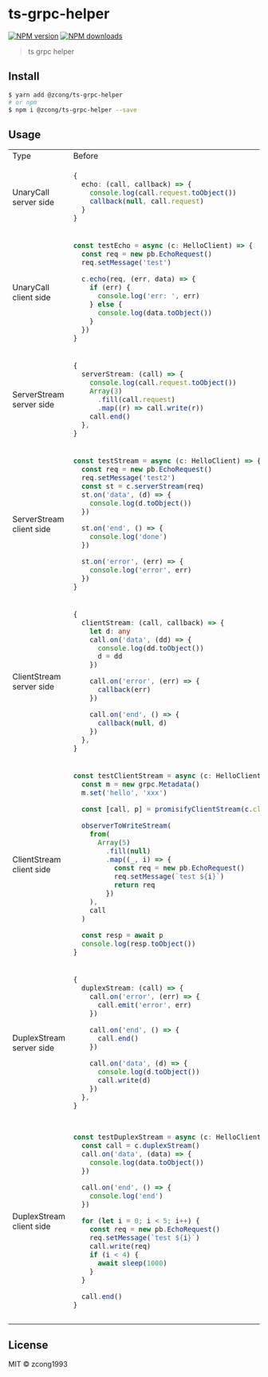 # ts-grpc-helper

[![NPM version](https://img.shields.io/npm/v/@zcong/ts-grpc-helper.svg?style=flat)](https://npmjs.com/package/@zcong/ts-grpc-helper) [![NPM downloads](https://img.shields.io/npm/dm/@zcong/ts-grpc-helper.svg?style=flat)](https://npmjs.com/package/@zcong/ts-grpc-helper)

> ts grpc helper

## Install

```bash
$ yarn add @zcong/ts-grpc-helper
# or npm
$ npm i @zcong/ts-grpc-helper --save
```

## Usage

<table>
<tr>
<td> Type </td> <td> Before </td> <td> After </td> 
</tr>
<tr>
<td> UnaryCall server side </td>
<td>

```ts
{
  echo: (call, callback) => {
    console.log(call.request.toObject())
    callback(null, call.request)
  }
}
```

</td>
<td>

```ts
{
  echo: toHandleUnaryCall(async (req, md, call) => {
    console.log(req.toObject())
    return req
  }),
}
```

</td>
</tr>
<tr>
<td> UnaryCall client side </td>
<td>

```ts
const testEcho = async (c: HelloClient) => {
  const req = new pb.EchoRequest()
  req.setMessage('test')

  c.echo(req, (err, data) => {
    if (err) {
      console.log('err: ', err)
    } else {
      console.log(data.toObject())
    }
  })
}
```

</td>
<td>

```ts
const testEcho = async (c: HelloClient) => {
  const req = new pb.EchoRequest()
  req.setMessage('test')

  const resp = await promisifyUnaryCall(c.echo, c)(req)
  console.log(resp.res.toObject())
}
```

</td>
</tr>
<tr>
<td> ServerStream server side </td>
<td>

```ts
{
  serverStream: (call) => {
    console.log(call.request.toObject())
    Array(3)
      .fill(call.request)
      .map((r) => call.write(r))
    call.end()
  },
}
```

</td>
<td>

```ts
{
  serverStream: toHandleServerStreamingCall(async (req, md, call) => {
    console.log(req.toObject())
    return from(Array(3).fill(req))
  }),
}
```

</td>
</tr>
<tr>
<td> ServerStream client side </td>
<td>

```ts
const testStream = async (c: HelloClient) => {
  const req = new pb.EchoRequest()
  req.setMessage('test2')
  const st = c.serverStream(req)
  st.on('data', (d) => {
    console.log(d.toObject())
  })

  st.on('end', () => {
    console.log('done')
  })

  st.on('error', (err) => {
    console.log('error', err)
  })
}
```

</td>
<td>

```ts
const testStream = async (c: HelloClient) => {
  const req = new pb.EchoRequest()
  req.setMessage('test2')
  const st = c.serverStream(req)
  const result$ = readStreamToObserver(st)
  await result$.forEach((data) => {
    console.log(data.toObject())
  })
}
```

</td>
</tr>
<tr>
<td> ClientStream server side </td>
<td>

```ts
{
  clientStream: (call, callback) => {
    let d: any
    call.on('data', (dd) => {
      console.log(dd.toObject())
      d = dd
    })

    call.on('error', (err) => {
      callback(err)
    })

    call.on('end', () => {
      callback(null, d)
    })
  },
}
```

</td>
<td>

```ts
{
  clientStream: toHandleClientStreamingCall(async (req, md, call) => {
    let res: hello_pb.EchoRequest
    await req.forEach((data) => {
      res = data
      console.log(data.toObject())
    })

    return res
  }),
}
```

</td>
</tr>
<tr>
<td> ClientStream client side </td>
<td>

```ts
const testClientStream = async (c: HelloClient) => {
  const m = new grpc.Metadata()
  m.set('hello', 'xxx')

  const [call, p] = promisifyClientStream(c.clientStream, c, m)

  observerToWriteStream(
    from(
      Array(5)
        .fill(null)
        .map((_, i) => {
          const req = new pb.EchoRequest()
          req.setMessage(`test ${i}`)
          return req
        })
    ),
    call
  )

  const resp = await p
  console.log(resp.toObject())
}
```

</td>
<td>

```ts
const testClientStream = async (c: HelloClient) => {
  const call = c.clientStream((err, resp) => {
    if (err) {
      console.log(err)
    } else {
      console.log(resp.toObject())
    }
  })

  observerToWriteStream(
    range(0, 5).pipe(
      map((val) => {
        const req = new pb.EchoRequest()
        req.setMessage(`test ${val}`)
        return req
      })
    ),
    call
  )
}
```

</td>
</tr>
<tr>
<td> DuplexStream server side </td>
<td>

```ts
{
  duplexStream: (call) => {
    call.on('error', (err) => {
      call.emit('error', err)
    })

    call.on('end', () => {
      call.end()
    })

    call.on('data', (d) => {
      console.log(d.toObject())
      call.write(d)
    })
  },
}
```

</td>
<td>

```ts
{
  duplexStream: toHandleBidiStreamingCall(async (req, md, call) => {
    return req.pipe(tap((data) => console.log(data.toObject())))
  }),
}
```

</td>
</tr>
<tr>
<td> DuplexStream client side </td>
<td>

```ts
const testDuplexStream = async (c: HelloClient) => {
  const call = c.duplexStream()
  call.on('data', (data) => {
    console.log(data.toObject())
  })

  call.on('end', () => {
    console.log('end')
  })

  for (let i = 0; i < 5; i++) {
    const req = new pb.EchoRequest()
    req.setMessage(`test ${i}`)
    call.write(req)
    if (i < 4) {
      await sleep(1000)
    }
  }

  call.end()
}
```

</td>
<td>

```ts
const testDuplexStream = async (c: HelloClient) => {
  const call = c.duplexStream()

  const result$ = readStreamToObserver(call)
  result$
    .forEach((data) => {
      console.log(data.toObject())
    })
    .then(() => console.log('end'))

  const source$ = interval(1000).pipe(
    take(5),
    map((v) => {
      const req = new pb.EchoRequest()
      req.setMessage(`test ${v}`)
      return of(req)
    }),
    concatAll()
  )

  observerToWriteStream(source$, call)
}
```

</td>
</tr>
</table>

## License

MIT &copy; zcong1993
